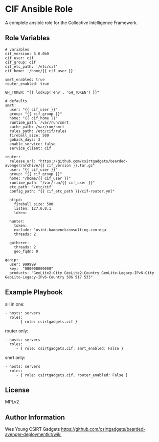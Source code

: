 CIF Ansible Role
=========

A complete ansible role for the Collective Intelligence Framework.

Role Variables
--------------

```
# variables
cif_version: 3.0.0b0
cif_user: cif
cif_group: cif
cif_etc_path: '/etc/cif'
cif_home: '/home/{{ cif_user }}'

smrt_enabled: true
router_enabled: true

GH_TOKEN: "{{ lookup('env', 'GH_TOKEN') }}"

# defaults
smrt:
  user: "{{ cif_user }}"
  group: "{{ cif_group }}"
  home: "{{ cif_home }}"
  runtime_path: /var/run/smrt
  cache_path: /var/run/smrt
  rules_path: /etc/cif/rules
  fireball_size: 500
  goback_days: 3
  enable_service: false
  service_client: cif

router:
  release_url: "https://github.com/csirtgadgets/bearded-avenger/archive/{{ cif_version }}.tar.gz"
  user: "{{ cif_user }}"
  group: "{{ cif_group }}"
  home: "/home/{{ cif_user }}"
  runtime_path: "/var/run/{{ cif_user }}"
  etc_path: '/etc/cif'
  config_path: "{{ cif_etc_path }}/cif-router.yml"

  httpd:
    fireball_size: 500
    listen: 127.0.0.1
    token:

  hunter:
    token:
    exclude: 'osint.bambenekconsulting.com:dga'
    threads: 2

  gatherer:
    threads: 2
    geo_fqdn: 0

geoip:
  user: 999999
  key:  "000000000000"
  products: "GeoLite2-City GeoLite2-Country GeoLite-Legacy-IPv6-City GeoLite-Legacy-IPv6-Country 506 517 533"
```

Example Playbook
----------------

all in one:

    - hosts: servers
      roles:
         - { role: csirtgadgets.cif }

router only:

    - hosts: servers
      roles:
         - { role: csirtgadgets.cif, smrt_enabled: False }

smrt only:

    - hosts: servers
      roles:
         - { role: csirtgadgets.cif, router_enabled: False }

License
-------

MPLv2

Author Information
------------------

Wes Young
CSIRT Gadgets
https://github.com/csirtgadgets/bearded-avenger-deploymentkit/wiki
